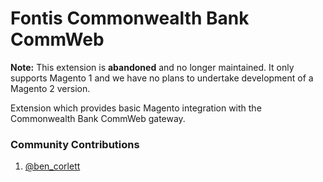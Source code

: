 Fontis Commonwealth Bank CommWeb
================================

**Note:** This extension is **abandoned** and no longer maintained. It only supports Magento 1 and we have no plans to undertake development of a Magento 2 version.

Extension which provides basic Magento integration with the Commonwealth Bank CommWeb gateway.

### Community Contributions

1. [@ben_corlett](https://twitter.com/ben_corlett)
